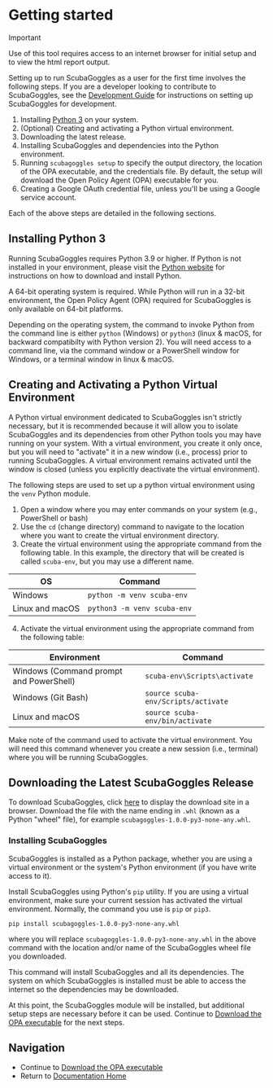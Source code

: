 # Getting started

> [!IMPORTANT]
> Use of this tool requires access to an internet browser for initial setup
> and to view the html report output.

Setting up to run ScubaGoggles as a user for the first time involves the following steps. If you are a developer looking to contribute to ScubaGoggles, see the [Development Guide](../development/DEVELOPMENTGUIDE.md) for instructions on setting up ScubaGoggles for development.

1. Installing [Python 3](https://www.python.org/) on your system.
2. (Optional) Creating and activating a Python virtual environment.
3. Downloading the latest release.
4. Installing ScubaGoggles and dependencies into the Python environment.
5. Running `scubagoggles setup` to specify the output directory, the location of the
   OPA executable, and the credentials file.  By default, the setup will
   download the Open Policy Agent (OPA) executable for you.
6. Creating a Google OAuth credential file, unless you'll be using a Google
   service account.

Each of the above steps are detailed in the following sections.

## Installing Python 3

Running ScubaGoggles requires Python 3.9 or higher.  If Python is not installed
in your environment, please visit the [Python website](https://www.python.org/)
for instructions on how to download and install Python.

A 64-bit operating system is required.  While Python will run in a 32-bit
environment, the Open Policy Agent (OPA) required for ScubaGoggles is only
available on 64-bit platforms.

Depending on the operating system, the command to invoke Python from the command
line is either `python` (Windows) or `python3` (linux & macOS, for backward
compatibilty with Python version 2).  You will need access to a command line,
via the command window or a PowerShell window for Windows, or a terminal window
in linux & macOS.

## Creating and Activating a Python Virtual Environment

A Python virtual environment dedicated to ScubaGoggles isn't strictly
necessary, but it is recommended because it will allow you to isolate
ScubaGoggles and its dependencies from other Python tools you may have running
on your system.  With a virtual environment, you create it only once, but you
will need to "activate" it in a new window (i.e., process) prior to running
ScubaGoggles.  A virtual environment remains activated until the window is
closed (unless you explicitly deactivate the virtual environment).

The following steps are used to set up a python virtual environment using
the `venv` Python module.

1. Open a window where you may enter commands on your system (e.g., PowerShell or bash)
2. Use the `cd` (change directory) command to navigate to the location where you want
   to create the virtual environment directory.
3. Create the virtual environment using the appropriate command from the following table.
   In this example, the directory that will be
   created is called `scuba-env`, but you may use a different name.


| OS              | Command                     |
| ----------------- | ----------------------------- |
| Windows         | `python -m venv scuba-env`  |
| Linux and macOS | `python3 -m venv scuba-env` |

4. Activate the virtual environment using the appropriate command from the following table:


| Environment                             | Command                             |
| ----------------------------------------- | ------------------------------------- |
| Windows (Command prompt and PowerShell) | `scuba-env\Scripts\activate`        |
| Windows (Git Bash)                      | `source scuba-env/Scripts/activate` |
| Linux and macOS                         | `source scuba-env/bin/activate`     |

Make note of the command used to activate the virtual environment.  You will need this
command whenever you create a new session (i.e., terminal) where you will be
running ScubaGoggles.

## Downloading the Latest ScubaGoggles Release

To download ScubaGoggles, click [here](https://github.com/cisagov/ScubaGoggles/releases)
to display the download site in a browser.  Download the file with the name ending
in `.whl` (known as a Python "wheel" file), for example
`scubagoggles-1.0.0-py3-none-any.whl`.

### Installing ScubaGoggles

ScubaGoggles is installed as a Python package, whether you are using a virtual
environment or the system's Python environment (if you have write access to it).

Install ScubaGoggles using Python's `pip` utility.  If you are using a virtual
environment, make sure your current session has activated the virtual
environment.  Normally, the command you use is `pip` or `pip3`.

```
pip install scubagoggles-1.0.0-py3-none-any.whl
```

where you will replace `scubagoggles-1.0.0-py3-none-any.whl` in the above
command with the location and/or name of the ScubaGoggles wheel file you
downloaded.

This command will install ScubaGoggles and all its dependencies.  The system on
which ScubaGoggles is installed must be able to access the internet so the
dependencies may be downloaded.

At this point, the ScubaGoggles module will be installed, but additional setup
steps are necessary before it can be used. Continue to [Download the OPA executable](OPA.md)
for the next steps.

## Navigation

- Continue to [Download the OPA executable](OPA.md)
- Return to [Documentation Home](/README.md)
